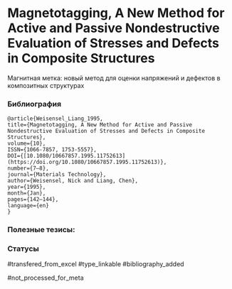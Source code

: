# Magnetotagging, A New Method for Active and Passive Nondestructive Evaluation of Stresses and Defects in Composite Structures

Магнитная метка: новый метод для оценки напряжений и дефектов в композитных структурах

### Библиография
```
@article{Weisensel_Liang_1995,
title={Magnetotagging, A New Method for Active and Passive Nondestructive Evaluation of Stresses and Defects in Composite Structures},
volume={10},
ISSN={1066-7857, 1753-5557},
DOI={[10.1080/10667857.1995.11752613](https://doi.org/10.1080/10667857.1995.11752613)},
number={7–8},
journal={Materials Technology},
author={Weisensel, Nick and Liang, Chen},
year={1995},
month={Jan},
pages={142–144},
language={en}
}
```

### Полезные тезисы:

### Статусы
#transfered_from_excel 
#type_linkable 
#bibliography_added

#not_processed_for_meta
